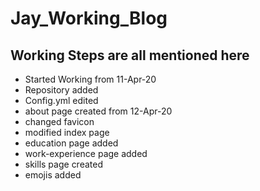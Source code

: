 # Jay_Working_Blog

## Working Steps are all mentioned here

* Started Working from 11-Apr-20
* Repository added
* Config.yml edited
* about page created from 12-Apr-20
* changed favicon
* modified index page
* education page added
* work-experience page added
* skills page created
* emojis added
